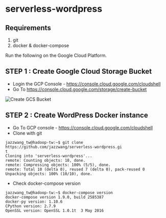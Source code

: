 # serverless-wordpress

## Requirements

1. git
2. docker & docker-compose

Run the following on the Google Cloud Platform.

## STEP 1 : Create Google Cloud Storage Bucket

* Login the GCP Console - https://console.cloud.google.com/cloudshell
* Go To https://console.cloud.google.com/storage/create-bucket

![Create GCS Bucket](https://storage.googleapis.com/datacon2017/step-1-create-gcs-bucket.png)

## STEP 2 : Create WordPress Docker instance

* Go To GCP console - https://console.cloud.google.com/cloudshell
* Clone with git
```
jazzwang_tw@hadoop-tw:~$ git clone https://github.com/jazzwang/serverless-wordpress.gi
t
Cloning into 'serverless-wordpress'...
remote: Counting objects: 10, done.
remote: Compressing objects: 100% (5/5), done.
remote: Total 10 (delta 0), reused 7 (delta 0), pack-reused 0
Unpacking objects: 100% (10/10), done.
```
* Check docker-compose version
```
jazzwang_tw@hadoop-tw:~$ docker-compose version
docker-compose version 1.9.0, build 2585387
docker-py version: 1.10.6
CPython version: 2.7.9
OpenSSL version: OpenSSL 1.0.1t  3 May 2016
```
